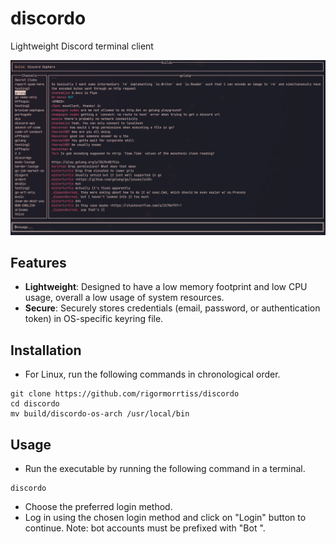 # discordo

Lightweight Discord terminal client

![preview](assets/preview.png)

## Features

- **Lightweight**: Designed to have a low memory footprint and low CPU usage, overall a low usage of system resources.
- **Secure**: Securely stores credentials (email, password, or authentication token) in OS-specific keyring file.

## Installation

- For Linux, run the following commands in chronological order.

```
git clone https://github.com/rigormorrtiss/discordo
cd discordo
mv build/discordo-os-arch /usr/local/bin
```

## Usage

- Run the executable by running the following command in a terminal.

```
discordo
```

- Choose the preferred login method.
- Log in using the chosen login method and click on "Login" button to continue.
Note: bot accounts must be prefixed with "Bot ".

